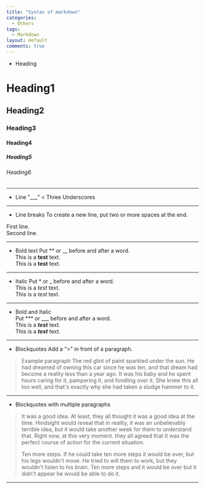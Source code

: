```yaml
---
title: "Syntax of markdown"
categories:
  - Others
tags:
  - Markdown
layout: default
comments: true
---
```


- Heading
# Heading1
## Heading2 
### Heading3 
#### Heading4
##### Heading5 
###### Heading6 

___

- Line
"___" < Three Underscores 

___

- Line breaks
To create a new line, put two or more spaces at the end.

First line.  
Second line.

___


- Bold text
Put ** or __ before and after a word.  
This is a **test** text.  
This is a __test__ text.

___

- Italic 
Put * or _ before and after a word.  
This is a *test* text.  
This is a _test_ text.

___

- Bold and Italic  
Put *** or ___ before and after a word.  
This is a ***test*** text.  
This is a ___test___ text.

___

- Blockquotes
Add a ">" in front of a paragraph.  

>Example paragraph
The red glint of paint sparkled under the sun. He had dreamed of owning this car since he was ten, and that dream had become a reality less than a year ago. It was his baby and he spent hours caring for it, pampering it, and fondling over it. She knew this all too well, and that's exactly why she had taken a sludge hammer to it.  

___

- Blockquotes with multiple paragraphs  
>It was a good idea. At least, they all thought it was a good idea at the time. Hindsight would reveal that in reality, it was an unbelievably terrible idea, but it would take another week for them to understand that. Right now, at this very moment. they all agreed that it was the perfect course of action for the current situation.
>
>Ten more steps. If he could take ten more steps it would be over, but his legs wouldn't move. He tried to will them to work, but they wouldn't listen to his brain. Ten more steps and it would be over but it didn't appear he would be able to do it.  

___